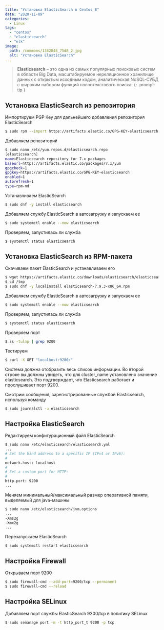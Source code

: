 ```yaml
---
title: "Установка ElasticSearch в Centos 8"
date: "2020-11-09"
categories: 
  - Linux
tags: 
  - "centos"
  - "elasticsearch"
  - "elk"
image:
  path: /commons/1382848_75d8_2.jpg
  alt: "Установка ElasticSearch"
---
```


> **Elasticsearch** – это одна из самых популярных поисковых систем в области Big Data, масштабируемое нереляционное хранилище данных с открытым исходным кодом, аналитическая NoSQL-СУБД с широким набором функций полнотекстового поиска.
{: .prompt-tip }

## Установка ElasticSearch из репозитория

Импортируем PGP Key для дальнейшего добавления репозитория ElasticSearch

```sh
$ sudo rpm --import https://artifacts.elastic.co/GPG-KEY-elasticsearch
```

Добавляем репозиторий

```sh
$ sudo nano /etc/yum.repos.d/elasticsearch.repo
[elasticsearch]
name=Elasticsearch repository for 7.x packages
baseurl=https://artifacts.elastic.co/packages/7.x/yum
gpgcheck=1
gpgkey=https://artifacts.elastic.co/GPG-KEY-elasticsearch
enabled=1
autorefresh=1
type=rpm-md
```

Устанавливаем ElasticSearch

```sh
$ sudo dnf -y install elasticsearch
```

Добавляем службу ElasticSearch в автозагрузку и запускаем ее

```sh
$ sudo systemctl enable --now elasticsearch
```

Проверяем, запустилась ли служба

```sh
$ systemctl status elasticsearch
```

## Установка ElasticSearch из RPM-пакета

Скачиваем пакет ElasticSearch и устанавливаем его

```sh
$ wget https://artifacts.elastic.co/downloads/elasticsearch/elasticsearch-7.9.3-x86_64.rpm -P /tmp
$ cd /tmp
$ sudo dnf -y localinstall elasticsearch-7.9.3-x86_64.rpm
```

Добавляем службу ElasticSearch в автозагрузку и запускаем ее

```sh
$ sudo systemctl enable --now elasticsearch
```

Проверяем, запустилась ли служба

```sh
$ systemctl status elasticsearch
```

Проверяем порт

```sh
$ ss -tulnp | grep 9200
```

Тестируем

```sh
$ curl -X GET "localhost:9200/"
```

Система должна отобразить весь список информации. Во второй строке вы должны увидеть, что для cluster\_name установлено значение elasticsearch. Это подтверждает, что Elasticsearch работает и прослушивает порт 9200.

Смотрим сообщения, зарегистрированные службой Elasticsearch, используя команду

```sh
$ sudo journalctl -u elasticsearch
```

## Настройка ElasticSearch

Редактируем конфигурационный файл ElasticSearch

```sh
$ sudo nano /etc/elasticsearch/elasticsearch.yml
...
# Set the bind address to a specific IP (IPv4 or IPv6):
#
network.host: localhost
#
# Set a custom port for HTTP:
#
http.port: 9200
...
```

Меняем минимальный/максимальный размер оперативной памяти, выделяемый для java-машины

```sh
$ sudo nano /etc/elasticsearch/jvm.options
...
-Xms2g
-Xmx2g
...
```

Перезапускаем ElasticSearch

```sh
$ sudo systemctl restart elasticsearch
```

## Настройка Firewall

Открываем порт 9200

```sh
$ sudo firewall-cmd --add-port=9200/tcp --permanent
$ sudo firewall-cmd --reload
```

## Настройка SELinux

Добавляем порт службы ElasticSearch 9200/tcp в политику SELinux

```sh
$ sudo semanage port -m -t http_port_t 9200 -p tcp
```
